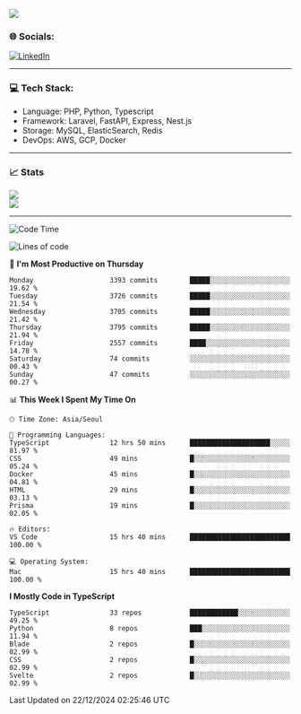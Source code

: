 <!--[![](https://visitcount.itsvg.in/api?id=jin-wk&icon=7&color=12)](https://visitcount.itsvg.in)-->
<!--[![Hits](https://hits.seeyoufarm.com/api/count/incr/badge.svg?url=https%3A%2F%2Fgithub.com%2Fjin-wk&count_bg=%235F625C&title_bg=%23555555&icon=github.svg&icon_color=%23E7E7E7&title=Hits&edge_flat=false)](https://hits.seeyoufarm.com)-->
![](https://komarev.com/ghpvc/?username=jin-wk&color=lightgrey&style=for-the-badge)

### 🌐 Socials:
[![LinkedIn](https://img.shields.io/badge/LinkedIn-%230077B5.svg?logo=linkedin&logoColor=white)](https://linkedin.com/in/jinwook-lee-242625241) 

---

### 💻 Tech Stack:
  - Language: PHP, Python, Typescript
  - Framework: Laravel, FastAPI, Express, Nest.js
  - Storage: MySQL, ElasticSearch, Redis
  - DevOps: AWS, GCP, Docker

---

### 📈 Stats
![](https://github-readme-stats.vercel.app/api?username=jin-wk&theme=dark&hide_border=true&include_all_commits=true&count_private=true)<br/>
![](https://github-readme-streak-stats.herokuapp.com/?user=jin-wk&theme=dark&hide_border=true)<br/>

---

<!--START_SECTION:waka-->
![Code Time](http://img.shields.io/badge/Code%20Time-1%2C934%20hrs%2011%20mins-blue)

![Lines of code](https://img.shields.io/badge/From%20Hello%20World%20I%27ve%20Written-5.1%20million%20lines%20of%20code-blue)

📅 **I'm Most Productive on Thursday** 

```text
Monday                   3393 commits        █████░░░░░░░░░░░░░░░░░░░░   19.62 % 
Tuesday                  3726 commits        █████░░░░░░░░░░░░░░░░░░░░   21.54 % 
Wednesday                3705 commits        █████░░░░░░░░░░░░░░░░░░░░   21.42 % 
Thursday                 3795 commits        █████░░░░░░░░░░░░░░░░░░░░   21.94 % 
Friday                   2557 commits        ████░░░░░░░░░░░░░░░░░░░░░   14.78 % 
Saturday                 74 commits          ░░░░░░░░░░░░░░░░░░░░░░░░░   00.43 % 
Sunday                   47 commits          ░░░░░░░░░░░░░░░░░░░░░░░░░   00.27 % 
```


📊 **This Week I Spent My Time On** 

```text
🕑︎ Time Zone: Asia/Seoul

💬 Programming Languages: 
TypeScript               12 hrs 50 mins      ████████████████████░░░░░   81.97 % 
CSS                      49 mins             █░░░░░░░░░░░░░░░░░░░░░░░░   05.24 % 
Docker                   45 mins             █░░░░░░░░░░░░░░░░░░░░░░░░   04.81 % 
HTML                     29 mins             █░░░░░░░░░░░░░░░░░░░░░░░░   03.13 % 
Prisma                   19 mins             █░░░░░░░░░░░░░░░░░░░░░░░░   02.05 % 

🔥 Editors: 
VS Code                  15 hrs 40 mins      █████████████████████████   100.00 % 

💻 Operating System: 
Mac                      15 hrs 40 mins      █████████████████████████   100.00 % 
```

**I Mostly Code in TypeScript** 

```text
TypeScript               33 repos            ████████████░░░░░░░░░░░░░   49.25 % 
Python                   8 repos             ███░░░░░░░░░░░░░░░░░░░░░░   11.94 % 
Blade                    2 repos             █░░░░░░░░░░░░░░░░░░░░░░░░   02.99 % 
CSS                      2 repos             █░░░░░░░░░░░░░░░░░░░░░░░░   02.99 % 
Svelte                   2 repos             █░░░░░░░░░░░░░░░░░░░░░░░░   02.99 % 
```




 Last Updated on 22/12/2024 02:25:46 UTC
<!--END_SECTION:waka-->
